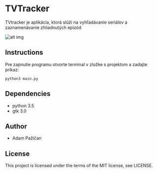 # TVTracker

TVtracker je aplikácia, ktorá slúži na vyhľadávanie seriálov a zaznamenávanie zhliadnutých epizód 

![alt img](https://osmijanko.fri.uniza.sk/pazican2/tv-tracker/raw/master/img.png)

## Instructions

Pre zapnutie programu otvorte terminal v zložke s projektom a zadajte príkaz:
```
python3 main.py
```

## Dependencies

- python 3.5
- gtk 3.0

## Author 

- Adam Pažičan

## License

This project is licensed under the terms of the MIT license, see LICENSE.